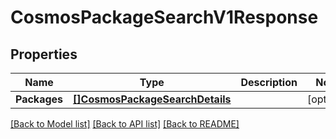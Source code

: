 # CosmosPackageSearchV1Response

## Properties

Name | Type | Description | Notes
------------ | ------------- | ------------- | -------------
**Packages** | [**[]CosmosPackageSearchDetails**](CosmosPackageSearchDetails.md) |  | [optional] 

[[Back to Model list]](../README.md#documentation-for-models) [[Back to API list]](../README.md#documentation-for-api-endpoints) [[Back to README]](../README.md)



